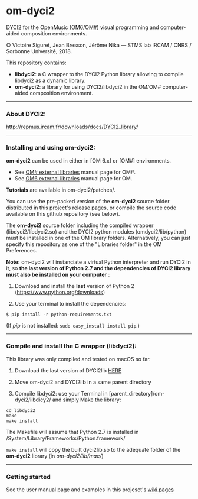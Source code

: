 # om-dyci2
[DYCI2](https://github.com/DYCI2/Dyci2Lib) for the OpenMusic ([OM6](http://repmus.ircam.fr/openmusic/)/[OM#](https://cac-t-u-s.github.io/om-sharp/)) visual programming and computer-aided composition environments.

© Victoire Siguret, Jean Bresson, Jérôme Nika — STMS lab IRCAM / CNRS / Sorbonne Université, 2018.

This repository contains:
* __libdyci2__: a C wrapper to the DYCI2 Python library allowing to compile libdyci2 as a dynamic library.
* __om-dyci2__: a library for using DYCI2/libdyci2 in the OM/OM# computer-aided composition environment.

------
### About DYCI2:

http://repmus.ircam.fr/downloads/docs/DYCI2_library/

------

### Installing and using om-dyci2:

**om-dyci2** can be used in either in [OM 6.x] or [OM#] environments.
  * See [OM# external libraries](https://cac-t-u-s.github.io/om-sharp/pages/libraries) manual page for OM#.
  * See [OM6 external libraries](https://openmusic-project.github.io/libraries) manual page for OM.

__Tutorials__ are available in om-dyci2/patches/.

You can use the pre-packed version of the **om-dyci2** source folder distributed in this project's [release pages](https://github.com/DYCI2/om-dyci2/releases), or compile the source code available on this github repository (see below).

The **om-dyci2** source folder including the compiled wrapper (libdyci2/libdyci2.so) and the DYCI2 python modules (omdyci2/lib/python) must be installed in one of the OM library folders.
Alternatively, you can just specify this repository as one of the "Libraries folder" in the OM Preferences.

**Note:** om-dyci2 will instanciate a virtual Python interpreter and run DYCI2 in it, so **the last version of Python 2.7 and the dependencies of DYCI2 library must also be installed on your computer** 
:

1. Download and install the **last** version of Python 2 (https://www.python.org/downloads)

2. Use your terminal to install the dependencies:

```
$ pip install -r python-requirements.txt
```

(If _pip_ is not installed: `sudo easy_install install pip`.)

------
### Compile and install the C wrapper (libdyci2):

This library was only compiled and tested on macOS so far.

1. Download the last version of DYCI2lib [HERE](https://github.com/DYCI2/Dyci2Lib)

2. Move om-dyci2 and DYCI2lib in a same parent directory

3. Compile libdyci2: use your Terminal in [parent_directory]/om-dyci2/libdicy2/ and simply Make the library:

```
cd libdyci2
make
make install
```

The Makefile will assume that Python 2.7 is installed in /System/Library/Frameworks/Python.framework/

`make install` will copy the built dyci2lib.so to the adequate folder of the **om-dyci2** library (in *om-dyci2/lib/mac/*)





------
### Getting started

See the user manual page and examples in this projesct's [wiki pages](https://github.com/DYCI2/om-dyci2/wiki)
